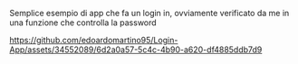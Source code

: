 Semplice esempio di app che fa un login in, ovviamente verificato da me in una funzione che controlla la password



https://github.com/edoardomartino95/Login-App/assets/34552089/6d2a0a57-5c4c-4b90-a620-df4885ddb7d9

